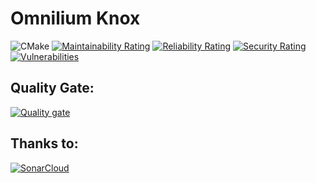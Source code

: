 # Omnilium Knox

![CMake](https://github.com/omnilium/OmniliumKnox/workflows/CMake/badge.svg?branch=main)
[![Maintainability Rating](https://sonarcloud.io/api/project_badges/measure?project=omnilium_OmniliumKnox&metric=sqale_rating)](https://sonarcloud.io/dashboard?id=omnilium_OmniliumKnox)
[![Reliability Rating](https://sonarcloud.io/api/project_badges/measure?project=omnilium_OmniliumKnox&metric=reliability_rating)](https://sonarcloud.io/dashboard?id=omnilium_OmniliumKnox)
[![Security Rating](https://sonarcloud.io/api/project_badges/measure?project=omnilium_OmniliumKnox&metric=security_rating)](https://sonarcloud.io/dashboard?id=omnilium_OmniliumKnox)
[![Vulnerabilities](https://sonarcloud.io/api/project_badges/measure?project=omnilium_OmniliumKnox&metric=vulnerabilities)](https://sonarcloud.io/dashboard?id=omnilium_OmniliumKnox)

## Quality Gate:
[![Quality gate](https://sonarcloud.io/api/project_badges/quality_gate?project=omnilium_OmniliumKnox)](https://sonarcloud.io/dashboard?id=omnilium_OmniliumKnox)

## Thanks to:

[![SonarCloud](https://sonarcloud.io/images/project_badges/sonarcloud-black.svg)](https://sonarcloud.io/dashboard?id=omnilium_OmniliumKnox)
